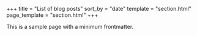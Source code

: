 +++
title = "List of blog posts"
sort_by = "date"
template = "section.html"
page_template = "section.html"
+++

This is a sample page with a minimum frontmatter.